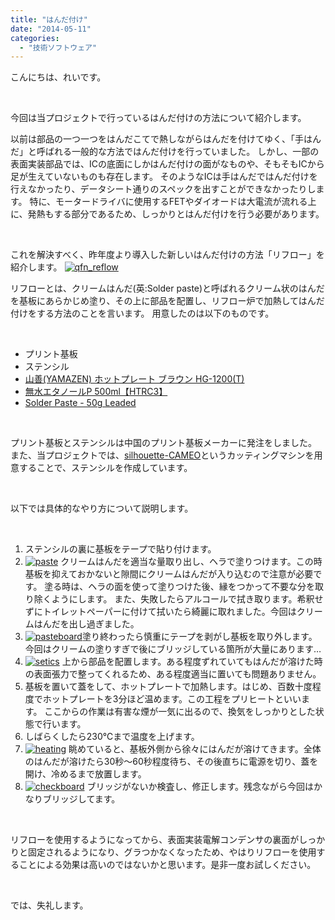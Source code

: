 ```yaml
---
title: "はんだ付け"
date: "2014-05-11"
categories: 
  - "技術ソフトウェア"
---
```


こんにちは、れいです。

 

今回は当プロジェクトで行っているはんだ付けの方法について紹介します。

以前は部品の一つ一つをはんだこてで熱しながらはんだを付けてゆく、「手はんだ」と呼ばれる一般的な方法ではんだ付けを行っていました。 しかし、一部の表面実装部品では、ICの底面にしかはんだ付けの面がなものや、そもそもICから足が生えていないものも存在します。 そのようなICは手はんだではんだ付けを行えなかったり、データシート通りのスペックを出すことができなかったりします。 特に、モータードライバに使用するFETやダイオードは大電流が流れる上に、発熱もする部分であるため、しっかりとはんだ付けを行う必要があります。

 

これを解決すべく、昨年度より導入した新しいはんだ付けの方法「リフロー」を紹介します。 [![qfn_reflow](images/qfn_reflow-300x225.jpg)](http://technouskit.net/blog/wp-content/uploads/2014/05/qfn_reflow.jpg)

リフローとは、クリームはんだ(英:Solder paste)と呼ばれるクリーム状のはんだを基板にあらかじめ塗り、その上に部品を配置し、リフロー炉で加熱してはんだ付けをする方法のことを言います。 用意したのは以下のものです。

 

- プリント基板
- ステンシル
- [山善(YAMAZEN) ホットプレート ブラウン HG-1200(T)](http://www.amazon.co.jp/%E5%B1%B1%E5%96%84-YAMAZEN-%E3%83%9B%E3%83%83%E3%83%88%E3%83%97%E3%83%AC%E3%83%BC%E3%83%88-%E3%83%96%E3%83%A9%E3%82%A6%E3%83%B3-HG-1200/dp/B0016V45MG/ref=sr_1_2?ie=UTF8&qid=1379695070&sr=8-2&keywords=%E3%83%9B%E3%83%83%E3%83%88%E3%83%97%E3%83%AC%E3%83%BC%E3%83%88+YAMAZEN)
- [無水エタノールP 500ml【HTRC3】](http://www.amazon.co.jp/%E5%81%A5%E6%A0%84%E8%A3%BD%E8%96%AC-%E7%84%A1%E6%B0%B4%E3%82%A8%E3%82%BF%E3%83%8E%E3%83%BC%E3%83%ABP-500ml%E3%80%90HTRC3%E3%80%91/dp/B000TKDKA8/ref=sr_1_4?ie=UTF8&qid=1381544654&sr=8-4&keywords=%E6%B6%88%E6%AF%92%E7%94%A8%E3%82%A8%E3%82%BF%E3%83%8E%E3%83%BC%E3%83%AB)
- [Solder Paste - 50g Leaded](https://www.sparkfun.com/products/retired/10448)

 

プリント基板とステンシルは中国のプリント基板メーカーに発注をしました。 また、当プロジェクトでは、[silhouette-CAMEO](http://silhouettejapan.jp/)というカッティングマシンを用意することで、ステンシルを作成しています。

 

以下では具体的なやり方について説明します。

 

1. ステンシルの裏に基板をテープで貼り付けます。
2. [![paste](images/paste-300x225.jpg)](http://technouskit.net/blog/wp-content/uploads/2014/05/paste.jpg) クリームはんだを適当な量取り出し、ヘラで塗りつけます。この時基板を抑えておかないと隙間にクリームはんだが入り込むので注意が必要です。 塗る時は、ヘラの面を使って塗りつけた後、縁をつかって不要な分を取り除くようにします。 また、失敗したらアルコールで拭き取ります。希釈せずにトイレットペーパーに付けて拭いたら綺麗に取れました。今回はクリームはんだを出し過ぎました。
3. [![pasteboard](images/pasteboard-300x225.jpg)](http://technouskit.net/blog/wp-content/uploads/2014/05/pasteboard.jpg)塗り終わったら慎重にテープを剥がし基板を取り外します。今回はクリームの塗りすぎで後にブリッジしている箇所が大量にあります…
4. [![setics](images/setics-300x225.jpg)](http://technouskit.net/blog/wp-content/uploads/2014/05/setics.jpg) 上から部品を配置します。ある程度ずれていてもはんだが溶けた時の表面張力で整ってくれるため、ある程度適当に置いても問題ありません。
5. 基板を置いて蓋をして、ホットプレートで加熱します。はじめ、百数十度程度でホットプレートを3分ほど温めます。この工程をプリヒートといいます。 ここからの作業は有害な煙が一気に出るので、換気をしっかりとした状態で行います。
6. しばらくしたら230℃まで温度を上げます。
7. [![heating](images/heating-300x225.jpg)](http://technouskit.net/blog/wp-content/uploads/2014/05/heating.jpg) 眺めていると、基板外側から徐々にはんだが溶けてきます。全体のはんだが溶けたら30秒～60秒程度待ち、その後直ちに電源を切り、蓋を開け、冷めるまで放置します。
8. [![checkboard](images/checkboard-300x225.jpg)](http://technouskit.net/blog/wp-content/uploads/2014/05/checkboard.jpg) ブリッジがないか検査し、修正します。残念ながら今回はかなりブリッジしてます。

 

リフローを使用するようになってから、表面実装電解コンデンサの裏面がしっかりと固定されるようになり、グラつかなくなったため、やはりリフローを使用することによる効果は高いのではないかと思います。是非一度お試しください。

 

では、失礼します。
